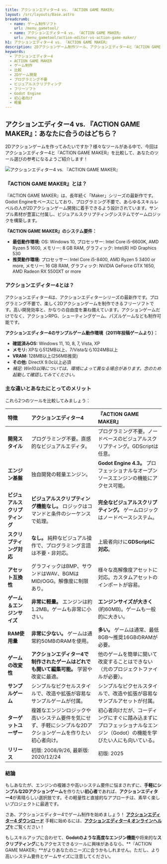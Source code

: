```yaml
---
title: アクションエディター4 vs. 『ACTION GAME MAKER』
layout: /src/layouts/Base.astro
breadcrumb:
  - name: ゲーム制作ソフト
    url: /menu_gametool/
  - name: アクションエディター4 vs. 『ACTION GAME MAKER』
    url: /menu_gametool/action-editor-vs-action-game-maker/
h1: アクションエディター4 vs. 『ACTION GAME MAKER』
description: 2Dアクションゲーム制作ツール、アクションエディター4と『ACTION GAME MAKER』を比較します。
keywords:
  - アクションエディター4
  - ACTION GAME MAKER
  - ゲーム制作
  - 比較
  - 2Dゲーム開発
  - プログラミング不要
  - ビジュアルスクリプティング
  - フリーソフト
  - Godot Engine
  - 初心者向け
  - 軽量
---
```


## アクションエディター4 vs. 『ACTION GAME MAKER』：あなたに合うのはどちら？

2Dアクションゲームを作ってみたいですか？様々なツールがある中で、今回はアクションエディター4と『ACTION GAME MAKER』を比較して、あなたのツール選びの参考になるようご紹介します！

![アクションエディター4 vs. 『ACTION GAME MAKER』](/menu_support/actioneditor4_help/menu/Main.jpg)  

### 『ACTION GAME MAKER』とは？

『ACTION GAME MAKER』は、長年続く「Maker」シリーズの最新作です。Godot Engineをベースにしており、プログラミング不要で、あらゆるスキルレベルの人が2Dアクションゲーム開発に着手できるよう設計されています。サンプル素材が豊富に付属し、ビジュアルスクリプティングシステムでゲームロジックを構築します。

**『ACTION GAME MAKER』のシステム要件：**
*   **最低動作環境:** OS: Windows 10, プロセッサー: Intel Core i5-6600K, AMD Ryzen 5 1600, メモリー: 8 GB RAM, グラフィック: Intel(R) HD Graphics 530
*   **推奨動作環境:** プロセッサー: Intel Core i5-8400, AMD Ryzen 5 3400 or more, メモリー: 16 GB RAM, グラフィック: NVIDIA GeForce GTX 1650, AMD Radeon RX 5500XT or more

### アクションエディター4とは？

アクションエディター4は、アクションエディターシリーズの最新作です。プログラミング不要で、楽しく2Dアクションゲームを制作できるフリーソフトです。高い開発効率と、かなりの自由度を兼ね備えています。アクションゲームだけでなく、アクションRPG、シューティングゲーム、パズルゲームなども制作可能です。

**アクションエディター4のサンプルゲーム動作環境（2011年投稿ゲームより）：**
*   **確認済みOS:** Windows 11, 10, 8, 7, Vista, XP
*   **メモリ:** XPなら512MB以上、7/Vistaなら1024MB以上
*   **VRAM:** 128MB以上(256MB推奨)
*   **その他:** DirectX 9.0c以上必須
*   *補足: Win10以降については、環境によって異なる場合があります。念のため起動して確認してみてください。*

### 主な違いとあなたにとってのメリット

これら2つのツールを比較してみましょう：

| 特徴                 | アクションエディター4                                                              | 『ACTION GAME MAKER』                                                    |
| :------------------- | :------------------------------------------------------------------------------- | :----------------------------------------------------------------------- |
| **開発スタイル**     | プログラミング不要。直感的なビジュアルエディタ。                               | プログラミング不要。ノードベースのビジュアルスクリプティング。GDScriptは任意。 |
| **エンジン基盤**     | 独自開発の軽量エンジン。                                                         | **Godot Engine 4.3。** プロフェッショナルなオープンソースエンジンの機能にアクセス可能。 |
| **ビジュアルスクリプティング** | **ビジュアルスクリプティング機能なし。** ロジックはコマンドと条件のシーケンスで処理。        | **完全なビジュアルスクリプティング。** ゲームロジックはノードベースシステム。  |
| **スクリプティング対応** | **なし。** 純粋なビジュアル操作で、プログラミング言語は不要・非対応。           | 上級者向けに**GDScriptに対応**。                                         |
| **アセット互換性**   | グラフィックはBMP、サウンドはWAV、BGMはMID/OGG。解像度に制限あり。                 | 様々な高解像度アセットに対応。カスタムアセットのインポートが容易。         |
| **ゲーム＆エンジンサイズ** | **非常に軽量。** エンジンは約1.2MB。ゲームも非常に小さい。                       | **エンジンサイズが大きく** (約60MB)。ゲームも一般的に大きい。              |
| **RAM使用量**        | **非常に少ない。** ゲームは通常約50MBのRAMを使用。                               | **多い。** ゲームは通常、最低8GB～推奨16GBのRAMが必要。                  |
| **ゲームの改変性**   | **アクションエディター4で制作されたゲームはどれでも開いて編集可能。** 学習や改変に最適。 | 他のゲームを簡単に開いて改変することはできない（元のプロジェクトファイルが必要）。 |
| **サンプルゲーム**   | シンプルなピクセルスタイルで、改造や拡張が容易なサンプルゲームが付属。             | シンプルなピクセルスタイルで、改造や拡張が容易なサンプルアセットが付属。     |
| **ターゲットユーザー** | 複雑なエンジンロジックや高いシステム要件を気にせず、手軽にシンプルな2Dアクションゲームを作りたい初心者向け。 | 初心者向けだが、コーディングにすぐに踏み込まずにプロフェッショナルなエンジン（Godot）の機能を学びたい人にも向いている。 |
| **リリース**         | 初版: 2008/9/26, 最新版: 2020/12/24                                              | 初版: 2025                                                             |

### 結論

もしあなたが、エンジンの複雑さや高いシステム要件に悩まされずに、**手軽にシンプルな2Dアクションゲーム**を作りたい**初心者**であれば、**アクションエディター4**が素晴らしい選択肢です。その軽量性と直接的なアプローチは、素早く楽しいプロジェクトに最適です。

さあ、アクションエディター4でゲーム制作を始めましょう！
[**アクションエディター4 ダウンロード**](/menu_game/ActionEditor4/)
手軽に始めるには、[**アクションエディター4 オンラインヘルプ**](/menu_support/actioneditor4_help/)をご覧ください！

もしスキルアップに合わせて、**Godotのような高度なエンジン機能**や将来的な**スクリプティング**にもアクセスできるツールに興味があるなら、**『ACTION GAME MAKER』**がよりあなたのニーズに合うかもしれません。ただし、より高いシステム要件とゲームサイズに注意してください。